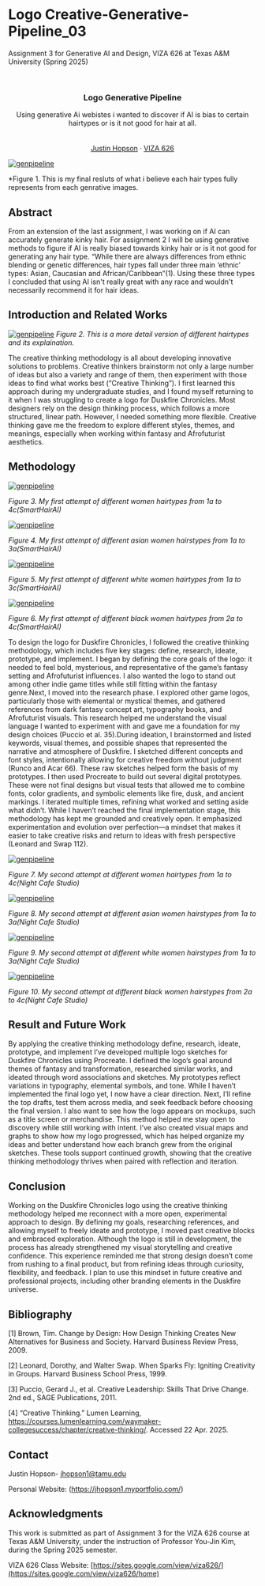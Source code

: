 #  Logo Creative-Generative-Pipeline_03
Assignment 3 for Generative AI and Design, VIZA 626 at Texas A&amp;M University (Spring 2025)

<!-- Improved compatibility of back to top link: See: https://github.com/othneildrew/Best-README-Template/pull/73 -->
<a id="readme-top"></a>

<!-- PROJECT SHIELDS -->
<!--
*** I'm using markdown "reference style" links for readability.
*** Reference links are enclosed in brackets [ ] instead of parentheses ( ).
*** See the bottom of this document for the declaration of the reference variables
*** for contributors-url, forks-url, etc. This is an optional, concise syntax you may use.
*** https://www.markdownguide.org/basic-syntax/#reference-style-links
-->




<!-- PROJECT LOGO -->
<br />
<div align="center">
  </a>

  <h3 align="center"> Logo Generative Pipeline  </h3>

  <p align="center">
    Using generative Ai webistes i wanted to discover if AI is bias to certain hairtypes or is it not good for hair at all. 
    <br />
    <br />
    <br />
    <a href="https://jhopson1.myportfolio.com/">Justin Hopson</a>
    &middot;
    <a href="https://sites.google.com/view/viza626/home">VIZA 626</a>
  </p>
</div>

[![genpipeline][images-fig1]](https://example.com)

*Figure 1. This is my final resluts of what i believe each hair types fully represents from each genrative images.
<!-- Abstract -->
## Abstract
From an extension of the last assignment, I was working on if AI can accurately generate kinky hair. For assignment 2 I will be using generative methods to figure if AI is really biased towards kinky hair or is it not good for generating any hair type. “While there are always differences from ethnic blending or genetic differences, hair types fall under three main ‘ethnic’ types: Asian, Caucasian and African/Caribbean”(1). Using these three types I concluded that using AI isn't really great with any race and wouldn't necessarily recommend it for hair ideas.



<!-- Introduction and Related Works -->
## Introduction and Related Works

[![genpipeline][images-fig2]](https://example.com)
*Figure 2. This is a more detail version of different hairtypes and its explaination.*


The creative thinking methodology is all about developing innovative solutions to problems. Creative thinkers brainstorm not only a large number of ideas but also a variety and range of them, then experiment with those ideas to find what works best (“Creative Thinking”). I first learned this approach during my undergraduate studies, and I found myself returning to it when I was struggling to create a logo for Duskfire Chronicles. Most designers rely on the design thinking process, which follows a more structured, linear path. However, I needed something more flexible. Creative thinking gave me the freedom to explore different styles, themes, and meanings, especially when working within fantasy and Afrofuturist aesthetics.

## Methodology
[![genpipeline][images-fig3]](https://example.com)

*Figure 3.  My first attempt of different women hairtypes from 1a to 4c(SmartHairAI)*

[![genpipeline][images-fig4]](https://example.com)

*Figure 4.  My first attempt of different asian women hairstypes from 1a to 3a(SmartHairAI)*


[![genpipeline][images-fig5]](https://example.com)

*Figure 5.  My first attempt of different white women hairtypes from 1a to 3c(SmartHairAI)*

[![genpipeline][images-fig6]](https://example.com)

*Figure 6. My first attempt of different black women hairtypes from 2a to 4c(SmartHairAI)*


To design the logo for Duskfire Chronicles, I followed the creative thinking methodology, which includes five key stages: define, research, ideate, prototype, and implement. I began by defining the core goals of the logo: it needed to feel bold, mysterious, and representative of the game’s fantasy setting and Afrofuturist influences. I also wanted the logo to stand out among other indie game titles while still fitting within the fantasy genre.Next, I moved into the research phase. I explored other game logos, particularly those with elemental or mystical themes, and gathered references from dark fantasy concept art, typography books, and Afrofuturist visuals. This research helped me understand the visual language I wanted to experiment with and gave me a foundation for my design choices (Puccio et al. 35).During ideation, I brainstormed and listed keywords, visual themes, and possible shapes that represented the narrative and atmosphere of Duskfire. I sketched different concepts and font styles, intentionally allowing for creative freedom without judgment (Runco and Acar 66). These raw sketches helped form the basis of my prototypes. I then used Procreate to build out several digital prototypes. These were not final designs but visual tests that allowed me to combine fonts, color gradients, and symbolic elements like fire, dusk, and ancient markings. I iterated multiple times, refining what worked and setting aside what didn’t. While I haven’t reached the final implementation stage, this methodology has kept me grounded and creatively open. It emphasized experimentation and evolution over perfection—a mindset that makes it easier to take creative risks and return to ideas with fresh perspective (Leonard and Swap 112).


[![genpipeline][images-fig7]](https://example.com)

*Figure 7.  My second attempt at different women hairtypes from 1a to 4c(Night Cafe Studio)*

[![genpipeline][images-fig8]](https://example.com)

*Figure 8.  My second attempt at different asian women hairstypes from 1a to 3a(Night Cafe Studio)*

[![genpipeline][images-fig9]](https://example.com)

*Figure 9.  My second attempt at different white women hairstypes from 1a to 3a(Night Cafe Studio)*

[![genpipeline][images-fig10]](https://example.com)

*Figure 10.  My second attempt at different black women hairstypes from 2a to 4c(Night Cafe Studio)*

## Result and Future Work

By applying the creative thinking methodology define, research, ideate, prototype, and implement I’ve developed multiple logo sketches for Duskfire Chronicles using Procreate. I defined the logo’s goal around themes of fantasy and transformation, researched similar works, and ideated through word associations and sketches. My prototypes reflect variations in typography, elemental symbols, and tone. While I haven’t implemented the final logo yet, I now have a clear direction. Next, I’ll refine the top drafts, test them across media, and seek feedback before choosing the final version. I also want to see how the logo appears on mockups, such as a title screen or merchandise. This method helped me stay open to discovery while still working with intent. I’ve also created visual maps and graphs to show how my logo progressed, which has helped organize my ideas and better understand how each branch grew from the original sketches. These tools support continued growth, showing that the creative thinking methodology thrives when paired with reflection and iteration.




## Conclusion


Working on the Duskfire Chronicles logo using the creative thinking methodology helped me reconnect with a more open, experimental approach to design. By defining my goals, researching references, and allowing myself to freely ideate and prototype, I moved past creative blocks and embraced exploration. Although the logo is still in development, the process has already strengthened my visual storytelling and creative confidence. This experience reminded me that strong design doesn’t come from rushing to a final product, but from refining ideas through curiosity, flexibility, and feedback. I plan to use this mindset in future creative and professional projects, including other branding elements in the Duskfire universe.

<!-- Bibliography -->
## Bibliography
[1] Brown, Tim. Change by Design: How Design Thinking Creates New Alternatives for Business and Society. Harvard Business Review Press, 2009.
 

[2] Leonard, Dorothy, and Walter Swap. When Sparks Fly: Igniting Creativity in Groups. Harvard Business School Press, 1999.


[3] Puccio, Gerard J., et al. Creative Leadership: Skills That Drive Change. 2nd ed., SAGE Publications, 2011.

[4] “Creative Thinking.” Lumen Learning, https://courses.lumenlearning.com/waymaker-collegesuccess/chapter/creative-thinking/. Accessed 22 Apr. 2025.




<!-- CONTACT -->
## Contact

Justin Hopson- jhopson1@tamu.edu

Personal Website: (https://jhopson1.myportfolio.com/)




<!-- ACKNOWLEDGMENTS -->
## Acknowledgments

This work is submitted as part of Assignment 3 for the VIZA 626 course at Texas A&M University, under the instruction of Professor You-Jin Kim, during the Spring 2025 semester.

VIZA 626 Class Website: [https://sites.google.com/view/viza626/](https://sites.google.com/view/viza626/home)

<!-- MARKDOWN LINKS & IMAGES -->
<!-- https://www.markdownguide.org/basic-syntax/#reference-style-links -->
[contributors-shield]: https://img.shields.io/github/contributors/othneildrew/Best-README-Template.svg?style=for-the-badge
[contributors-url]: https://github.com/othneildrew/Best-README-Template/graphs/contributors
[forks-shield]: https://img.shields.io/github/forks/othneildrew/Best-README-Template.svg?style=for-the-badge
[forks-url]: https://github.com/othneildrew/Best-README-Template/network/members
[stars-shield]: https://img.shields.io/github/stars/othneildrew/Best-README-Template.svg?style=for-the-badge
[stars-url]: https://github.com/othneildrew/Best-README-Template/stargazers
[issues-shield]: https://img.shields.io/github/issues/othneildrew/Best-README-Template.svg?style=for-the-badge
[issues-url]: https://github.com/othneildrew/Best-README-Template/issues
[license-shield]: https://img.shields.io/github/license/othneildrew/Best-README-Template.svg?style=for-the-badge
[license-url]: https://github.com/othneildrew/Best-README-Template/blob/master/LICENSE.txt
[linkedin-shield]: https://img.shields.io/badge/-LinkedIn-black.svg?style=for-the-badge&logo=linkedin&colorB=555
[linkedin-url]: https://linkedin.com/in/othneildrew
[product-screenshot]: images/screenshot.png
[images-fig1]: fig1.png
[images-fig2]: fig2.png
[images-fig3]: fig3.png
[images-fig4]: fig4.png
[images-fig5]: fig5.png
[images-fig6]: fig6.png
[images-fig7]: fig7.png
[images-fig8]: fig8.png
[images-fig9]: fig9.png
[images-fig10]: fig10.png
[Next.js]: https://img.shields.io/badge/next.js-000000?style=for-the-badge&logo=nextdotjs&logoColor=white
[Next-url]: https://nextjs.org/
[React.js]: https://img.shields.io/badge/React-20232A?style=for-the-badge&logo=react&logoColor=61DAFB
[React-url]: https://reactjs.org/
[Vue.js]: https://img.shields.io/badge/Vue.js-35495E?style=for-the-badge&logo=vuedotjs&logoColor=4FC08D
[Vue-url]: https://vuejs.org/
[Angular.io]: https://img.shields.io/badge/Angular-DD0031?style=for-the-badge&logo=angular&logoColor=white
[Angular-url]: https://angular.io/
[Svelte.dev]: https://img.shields.io/badge/Svelte-4A4A55?style=for-the-badge&logo=svelte&logoColor=FF3E00
[Svelte-url]: https://svelte.dev/
[Laravel.com]: https://img.shields.io/badge/Laravel-FF2D20?style=for-the-badge&logo=laravel&logoColor=white
[Laravel-url]: https://laravel.com
[Bootstrap.com]: https://img.shields.io/badge/Bootstrap-563D7C?style=for-the-badge&logo=bootstrap&logoColor=white
[Bootstrap-url]: https://getbootstrap.com
[JQuery.com]: https://img.shields.io/badge/jQuery-0769AD?style=for-the-badge&logo=jquery&logoColor=white
[JQuery-url]: https://jquery.com
